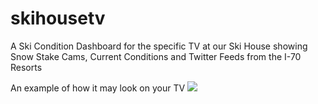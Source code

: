skihousetv
==========

A Ski Condition Dashboard for the specific TV at our Ski House showing Snow Stake Cams, Current Conditions and Twitter Feeds from the I-70 Resorts

An example of how it may look on your TV
<img src="https://www.dropbox.com/s/rfb5ct07mueypuj/Screenshot%202014-11-20%2012.07.13.png?dl=1">
